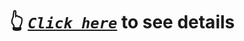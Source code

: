 # 👆 [_`Click here`_](https://github.com/RitamPaul/Beginner-Friendly/blob/main/CONTRIBUTING.md) to see details
